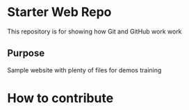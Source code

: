 # Starter Web Repo

This repository is for showing how Git and GitHub work
work

## Purpose

Sample website with plenty of files for demos
training

# How to contribute